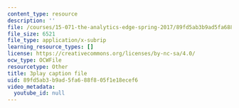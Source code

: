 ```yaml
---
content_type: resource
description: ''
file: /courses/15-071-the-analytics-edge-spring-2017/89fd5ab3b9ad5fa688f805f1e18ecef6_UQHz2U1ik9c.vtt
file_size: 6521
file_type: application/x-subrip
learning_resource_types: []
license: https://creativecommons.org/licenses/by-nc-sa/4.0/
ocw_type: OCWFile
resourcetype: Other
title: 3play caption file
uid: 89fd5ab3-b9ad-5fa6-88f8-05f1e18ecef6
video_metadata:
  youtube_id: null
---
```

